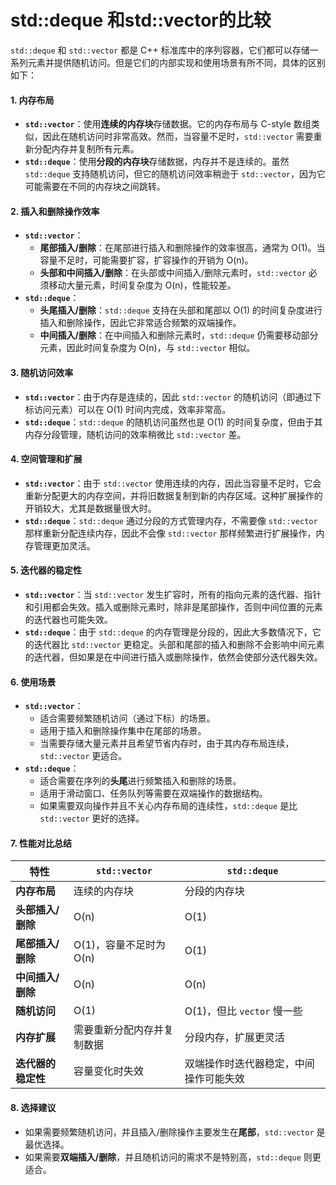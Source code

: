 # std::deque 和std::vector的比较

`std::deque` 和 `std::vector` 都是 C++ 标准库中的序列容器，它们都可以存储一系列元素并提供随机访问。但是它们的内部实现和使用场景有所不同，具体的区别如下：

#### 1. **内存布局**

* **`std::vector`**：使用**连续的内存块**存储数据。它的内存布局与 C-style 数组类似，因此在随机访问时非常高效。然而，当容量不足时，`std::vector` 需要重新分配内存并复制所有元素。
* **`std::deque`**：使用**分段的内存块**存储数据，内存并不是连续的。虽然 `std::deque` 支持随机访问，但它的随机访问效率稍逊于 `std::vector`，因为它可能需要在不同的内存块之间跳转。

#### 2. **插入和删除操作效率**

* **`std::vector`**：
  * **尾部插入/删除**：在尾部进行插入和删除操作的效率很高，通常为 O(1)。当容量不足时，可能需要扩容，扩容操作的开销为 O(n)。
  * **头部和中间插入/删除**：在头部或中间插入/删除元素时，`std::vector` 必须移动大量元素，时间复杂度为 O(n)，性能较差。
* **`std::deque`**：
  * **头尾插入/删除**：`std::deque` 支持在头部和尾部以 O(1) 的时间复杂度进行插入和删除操作，因此它非常适合频繁的双端操作。
  * **中间插入/删除**：在中间插入和删除元素时，`std::deque` 仍需要移动部分元素，因此时间复杂度为 O(n)，与 `std::vector` 相似。

#### 3. **随机访问效率**

* **`std::vector`**：由于内存是连续的，因此 `std::vector` 的随机访问（即通过下标访问元素）可以在 O(1) 时间内完成，效率非常高。
* **`std::deque`**：`std::deque` 的随机访问虽然也是 O(1) 的时间复杂度，但由于其内存分段管理，随机访问的效率稍微比 `std::vector` 差。

#### 4. **空间管理和扩展**

* **`std::vector`**：由于 `std::vector` 使用连续的内存，因此当容量不足时，它会重新分配更大的内存空间，并将旧数据复制到新的内存区域。这种扩展操作的开销较大，尤其是数据量很大时。
* **`std::deque`**：`std::deque` 通过分段的方式管理内存，不需要像 `std::vector` 那样重新分配连续内存，因此不会像 `std::vector` 那样频繁进行扩展操作，内存管理更加灵活。

#### 5. **迭代器的稳定性**

* **`std::vector`**：当 `std::vector` 发生扩容时，所有的指向元素的迭代器、指针和引用都会失效。插入或删除元素时，除非是尾部操作，否则中间位置的元素的迭代器也可能失效。
* **`std::deque`**：由于 `std::deque` 的内存管理是分段的，因此大多数情况下，它的迭代器比 `std::vector` 更稳定。头部和尾部的插入和删除不会影响中间元素的迭代器，但如果是在中间进行插入或删除操作，依然会使部分迭代器失效。

#### 6. **使用场景**

* **`std::vector`**：
  * 适合需要频繁随机访问（通过下标）的场景。
  * 适用于插入和删除操作集中在尾部的场景。
  * 当需要存储大量元素并且希望节省内存时，由于其内存布局连续，`std::vector` 更适合。
* **`std::deque`**：
  * 适合需要在序列的**头尾**进行频繁插入和删除的场景。
  * 适用于滑动窗口、任务队列等需要在双端操作的数据结构。
  * 如果需要双向操作并且不关心内存布局的连续性，`std::deque` 是比 `std::vector` 更好的选择。

#### 7. **性能对比总结**

| 特性          | `std::vector`    | `std::deque`         |
| ----------- | ---------------- | -------------------- |
| **内存布局**    | 连续的内存块           | 分段的内存块               |
| **头部插入/删除** | O(n)             | O(1)                 |
| **尾部插入/删除** | O(1)，容量不足时为 O(n) | O(1)                 |
| **中间插入/删除** | O(n)             | O(n)                 |
| **随机访问**    | O(1)             | O(1)，但比 `vector` 慢一些 |
| **内存扩展**    | 需要重新分配内存并复制数据    | 分段内存，扩展更灵活           |
| **迭代器的稳定性** | 容量变化时失效          | 双端操作时迭代器稳定，中间操作可能失效  |

#### 8. **选择建议**

* 如果需要频繁随机访问，并且插入/删除操作主要发生在**尾部**，`std::vector` 是最优选择。
* 如果需要**双端插入/删除**，并且随机访问的需求不是特别高，`std::deque` 则更适合。

